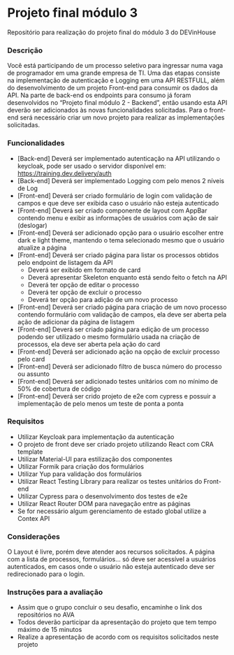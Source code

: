 # Projeto final módulo 3
Repositório para realização do projeto final do módulo 3 do DEVinHouse

### Descrição

Você está participando de um processo seletivo para ingressar numa vaga de programador em uma grande empresa de TI. Uma das etapas consiste na implementação de autenticação e  Logging em uma API RESTFULL, além do desenvolvimento de um projeto Front-end para consumir os dados da API. 
Na parte de back-end os endpoints para consumo já foram desenvolvidos no “Projeto final módulo 2 - Backend”, então usando esta API deverão ser adicionados às novas funcionalidades solicitadas.
Para o front-end será necessário criar um novo projeto para realizar as implementações solicitadas.

### Funcionalidades

* [Back-end] Deverá ser implementado autenticação na API utilizando o keycloak, pode ser usado o servidor disponível em: https://training.dev.delivery/auth
* [Back-end] Deverá ser implementado Logging com pelo menos 2 níveis de Log
* [Front-end] Deverá ser criado formulário de login com validação de campos e que deve ser exibida caso o usuário não esteja autenticado
* [Front-end] Deverá ser criado componente de layout com AppBar contendo menu e exibir as informações de usuários com ação de sair (deslogar)
* [Front-end] Deverá ser adicionado opção para o usuário escolher entre dark e light theme, mantendo o tema selecionado mesmo que o usuário atualize a página
* [Front-end] Deverá ser criado página para listar os processos obtidos pelo endpoint de listagem da API
  * Deverá ser exibido em formato de card
  * Deverá apresentar Skeleton enquanto está sendo feito o fetch na API
  * Deverá ter opção de editar o processo
  * Deverá ter opção de excluir o processo
  * Deverá ter opção para adição de um novo processo
* [Front-end] Deverá ser criado página para criação de um novo processo contendo formulário com validação de campos, ela deve ser aberta pela ação de adicionar da página de listagem
* [Front-end] Deverá ser criado página para edição de um processo podendo ser utilizado o mesmo formulário usada na criação de processos, ela deve ser aberta pela ação do card
* [Front-end] Deverá ser adicionado ação na opção de excluir processo pelo card
* [Front-end] Deverá ser adicionado filtro de busca número do processo ou assunto
* [Front-end] Deverá ser adicionado testes unitários com no mínimo de 50% de cobertura de código
* [Front-end] Deverá ser crido projeto de e2e com cypress e possuir a implementação de pelo menos um teste de ponta a ponta

### Requisitos

* Utilizar Keycloak para implementação da autenticação
* O projeto de front deve ser criado projeto utilizando React com CRA template
* Utilizar Material-UI para estilização dos componentes
* Utilizar Formik para criação dos formulários
* Utilizar Yup para validação dos formulários
* Utilizar React Testing Library para realizar os testes unitários do Front-end
* Utilizar Cypress para o desenvolvimento dos testes de e2e
* Utilizar React Router DOM para navegação entre as páginas
* Se for necessário algum gerenciamento de estado global utilize a Contex API

### Considerações

O Layout é livre, porém deve atender aos recursos solicitados. A página com a lista de processos, formulários... só deve ser acessível a usuários autenticados, em casos onde o usuário não esteja autenticado deve ser redirecionado para o login. 

### Instruções para a avaliação

* Assim que o grupo concluir o seu desafio, encaminhe o link dos repositórios no AVA
* Todos deverão participar da apresentação do projeto que tem tempo máximo de 15 minutos
* Realize a apresentação de acordo com os requisitos solicitados neste projeto






